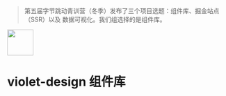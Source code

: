 > 第五届字节跳动青训营（冬季）发布了三个项目选题：组件库、掘金站点（SSR）以及 数据可视化。我们组选择的是组件库。

<img width="60" src="https://raw.githubusercontent.com/zhaoyuuu/violet-design/09fb9b3856e9527356ce98b958bb4b8b44023ab3/src/assets/solid-logo.svg">
<h1>violet-design 组件库</h1>
